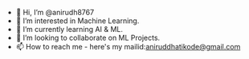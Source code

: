 - 👋 Hi, I’m @anirudh8767
- 👀 I’m interested in Machine Learning.
- 🌱 I’m currently learning AI & ML.
- 💞️ I’m looking to collaborate on ML Projects.
- 📫 How to reach me - here's my mailid:aniruddhatikode@gmail.com

<!---
anirudh8767/anirudh8767 is a ✨ special ✨ repository because its `README.md` (this file) appears on your GitHub profile.
You can click the Preview link to take a look at your changes.
--->
